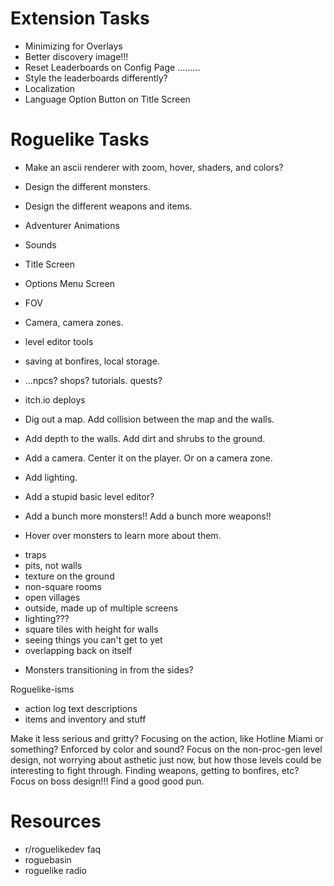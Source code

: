 # Extension Tasks #

- Minimizing for Overlays
- Better discovery image!!!
- Reset Leaderboards on Config Page
.........
- Style the leaderboards differently?
- Localization
- Language Option Button on Title Screen

# Roguelike Tasks #

- Make an ascii renderer with zoom, hover, shaders, and colors?
- Design the different monsters.
- Design the different weapons and items.

- Adventurer Animations
- Sounds
- Title Screen
- Options Menu Screen

- FOV
- Camera, camera zones.
- level editor tools
- saving at bonfires, local storage.
- ...npcs? shops? tutorials. quests?
- itch.io deploys

- Dig out a map. Add collision between the map and the walls.
- Add depth to the walls. Add dirt and shrubs to the ground.
- Add a camera. Center it on the player. Or on a camera zone.
- Add lighting.
- Add a stupid basic level editor?
- Add a bunch more monsters!! Add a bunch more weapons!!
- Hover over monsters to learn more about them.

* traps
* pits, not walls
* texture on the ground
* non-square rooms
* open villages
* outside, made up of multiple screens
* lighting???
* square tiles with height for walls
* seeing things you can't get to yet
* overlapping back on itself

- Monsters transitioning in from the sides?

Roguelike-isms
- action log text descriptions
- items and inventory and stuff

Make it less serious and gritty? Focusing on the action, like Hotline Miami or something? Enforced by color and sound?
Focus on the non-proc-gen level design, not worrying about asthetic just now, but how those levels could be interesting to fight through. Finding weapons, getting to bonfires, etc? Focus on boss design!!! Find a good good pun.

# Resources #

- r/roguelikedev faq
- roguebasin
- roguelike radio
